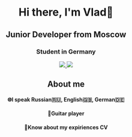 <div id="header" align="center">
    <h1>Hi there, I'm Vlad👋</h1>
    <h2>Junior Developer from Moscow</h2>
    <h3>Student in Germany</h3>
</div>
<div align="center">
<a href="https://www.linkedin.com/feed/?trk=guest_homepage-basic_nav-header-signin">
    <img src="https://img.shields.io/badge/LinkedIn-0077B5?style=for-the-badge&logo=linkedin&logoColor=white" />
</a>
<a href="t.me/@v_th7nder">
<img src="https://img.shields.io/badge/Telegram-2CA5E0?style=for-the-badge&logo=telegram&logoColor=white" />
</a>
</div>
<div align="center">
  <h2>About me</h2>
  <h4>🌐I speak Russian🇷🇺, English🇬🇧, German🇩🇪</h4>
  <h4>🎸Guitar player</h4>
  <h4>📄Know about my expiriences CV</h4>
</div>

